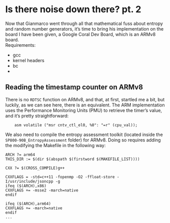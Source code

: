 # Is there noise down there? pt. 2
Now that Gianmarco went through all that mathematical fuss about entropy and random number generators, it’s time to bring his implementation on the board I have been given, a Google Coral Dev Board, which is an ARMv8 board.<br>
Requirements:
- gcc
- kernel headers
- bc
- 
## Reading the timestamp counter on ARMv8
There is no `RDTSC` function on ARMv8, and that, at first, startled me a bit, but luckily, as we can see here, there is an equivalent. 
The ARM implementation uses the Performance Monitoring Units (PMU) to retrieve the timer’s value, and it’s pretty straightforward:
```
    asm volatile ("msr cntv_ctl_el0, %0": "=r" (cpu_val));
```
We also need to compile the entropy assessment toolkit (located inside the `SP800-90B_EntropyAssessment` folder) for ARMv8. Doing so requires adding the modifying the Makefile in the following way:
```
ARCH ?= arm64
THIS_DIR := $(dir $(abspath $(firstword $(MAKEFILE_LIST))))

CXX ?= $(CROSS_COMPILE)g++

CXXFLAGS = -std=c++11 -fopenmp -O2 -ffloat-store -I/usr/include/jsoncpp -g
ifeq ($(ARCH),x86)
CXXFLAGS += -msse2 -march=native
endif

ifeq ($(ARCH),arm64)
CXXFLAGS += -march=native
endif
... 
```